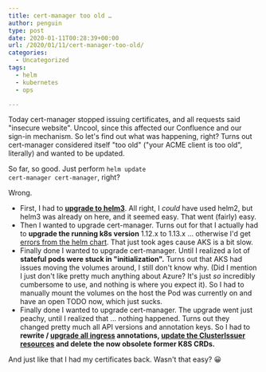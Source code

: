 ```yaml
---
title: cert-manager too old …
author: penguin
type: post
date: 2020-01-11T00:28:39+00:00
url: /2020/01/11/cert-manager-too-old/
categories:
  - Uncategorized
tags:
  - helm
  - kubernetes
  - ops

---
```

Today cert-manager stopped issuing certificates, and all requests said "insecure website". Uncool, since this affected our Confluence and our sign-in mechanism. So let's find out what was happening, right? Turns out cert-manager considered itself "too old" ("your ACME client is too old", literally) and wanted to be updated.

So far, so good. Just perform <code class="EnlighterJSRAW" data-enlighter-language="shell">helm update cert-manager cert-manager</code>, right?

Wrong.

  * First, I had to [**upgrade to helm3**][1]. All right, I _could_ have used helm2, but helm3 was already on here, and it seemed easy. That went (fairly) easy.
  * Then I wanted to upgrade cert-manager. Turns out for that I actually had to **upgrade the running k8s version** 1.12.x to 1.13.x ... otherwise I'd get [errors from the helm chart][2]. That just took ages cause AKS is a bit slow.
  * Finally done I wanted to upgrade cert-manager. Until I realized a lot of **stateful pods were stuck in "initialization".** Turns out that AKS had issues moving the volumes around, I still don't know why. (Did I mention I just don't like pretty much anything about Azure? It's just _so_ incredibly cumbersome to use, and nothing is where you expect it). So I had to manually mount the volumes on the host the Pod was currently on and have an open TODO now, which just sucks.
  * Finally done I wanted to upgrade cert-manager. The upgrade went just peachy, until I realized that ... nothing happened. Turns out they changed pretty much all API versions and annotation keys. So I had to **rewrite / [upgrade all ingress][3] annotations, [update the ClusterIssuer resources][4] and delete the now obsolete former K8S CRDs.**

And just like that I had my certificates back. Wasn't that easy? 😀



 [1]: https://helm.sh/blog/migrate-from-helm-v2-to-helm-v3/
 [2]: https://github.com/jetstack/cert-manager/issues/1143#issuecomment-471219707
 [3]: https://cert-manager.io/docs/installation/upgrading/upgrading-0.10-0.11/
 [4]: https://cert-manager.io/docs/installation/upgrading/upgrading-0.7-0.8/